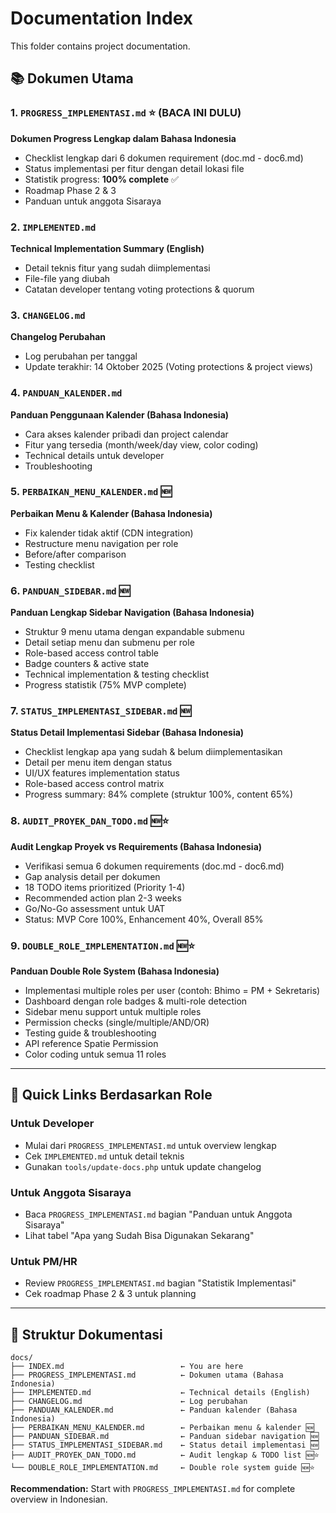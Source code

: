 # Documentation Index

This folder contains project documentation.

## 📚 Dokumen Utama

### 1. `PROGRESS_IMPLEMENTASI.md` ⭐ (BACA INI DULU)
**Dokumen Progress Lengkap dalam Bahasa Indonesia**
- Checklist lengkap dari 6 dokumen requirement (doc.md - doc6.md)
- Status implementasi per fitur dengan detail lokasi file
- Statistik progress: **100% complete** ✅
- Roadmap Phase 2 & 3
- Panduan untuk anggota Sisaraya

### 2. `IMPLEMENTED.md`
**Technical Implementation Summary (English)**
- Detail teknis fitur yang sudah diimplementasi
- File-file yang diubah
- Catatan developer tentang voting protections & quorum

### 3. `CHANGELOG.md`
**Changelog Perubahan**
- Log perubahan per tanggal
- Update terakhir: 14 Oktober 2025 (Voting protections & project views)

### 4. `PANDUAN_KALENDER.md`
**Panduan Penggunaan Kalender (Bahasa Indonesia)**
- Cara akses kalender pribadi dan project calendar
- Fitur yang tersedia (month/week/day view, color coding)
- Technical details untuk developer
- Troubleshooting

### 5. `PERBAIKAN_MENU_KALENDER.md` 🆕
**Perbaikan Menu & Kalender (Bahasa Indonesia)**
- Fix kalender tidak aktif (CDN integration)
- Restructure menu navigation per role
- Before/after comparison
- Testing checklist

### 6. `PANDUAN_SIDEBAR.md` 🆕
**Panduan Lengkap Sidebar Navigation (Bahasa Indonesia)**
- Struktur 9 menu utama dengan expandable submenu
- Detail setiap menu dan submenu per role
- Role-based access control table
- Badge counters & active state
- Technical implementation & testing checklist
- Progress statistik (75% MVP complete)

### 7. `STATUS_IMPLEMENTASI_SIDEBAR.md` 🆕
**Status Detail Implementasi Sidebar (Bahasa Indonesia)**
- Checklist lengkap apa yang sudah & belum diimplementasikan
- Detail per menu item dengan status
- UI/UX features implementation status
- Role-based access control matrix
- Progress summary: 84% complete (struktur 100%, content 65%)

### 8. `AUDIT_PROYEK_DAN_TODO.md` 🆕⭐
**Audit Lengkap Proyek vs Requirements (Bahasa Indonesia)**
- Verifikasi semua 6 dokumen requirements (doc.md - doc6.md)
- Gap analysis detail per dokumen
- 18 TODO items prioritized (Priority 1-4)
- Recommended action plan 2-3 weeks
- Go/No-Go assessment untuk UAT
- Status: MVP Core 100%, Enhancement 40%, Overall 85%

### 9. `DOUBLE_ROLE_IMPLEMENTATION.md` 🆕⭐
**Panduan Double Role System (Bahasa Indonesia)**
- Implementasi multiple roles per user (contoh: Bhimo = PM + Sekretaris)
- Dashboard dengan role badges & multi-role detection
- Sidebar menu support untuk multiple roles
- Permission checks (single/multiple/AND/OR)
- Testing guide & troubleshooting
- API reference Spatie Permission
- Color coding untuk semua 11 roles

---

## 🎯 Quick Links Berdasarkan Role

### Untuk Developer
- Mulai dari `PROGRESS_IMPLEMENTASI.md` untuk overview lengkap
- Cek `IMPLEMENTED.md` untuk detail teknis
- Gunakan `tools/update-docs.php` untuk update changelog

### Untuk Anggota Sisaraya
- Baca `PROGRESS_IMPLEMENTASI.md` bagian "Panduan untuk Anggota Sisaraya"
- Lihat tabel "Apa yang Sudah Bisa Digunakan Sekarang"

### Untuk PM/HR
- Review `PROGRESS_IMPLEMENTASI.md` bagian "Statistik Implementasi"
- Cek roadmap Phase 2 & 3 untuk planning

---

## 📁 Struktur Dokumentasi

```
docs/
├── INDEX.md                          ← You are here
├── PROGRESS_IMPLEMENTASI.md          ← Dokumen utama (Bahasa Indonesia)
├── IMPLEMENTED.md                    ← Technical details (English)
├── CHANGELOG.md                      ← Log perubahan
├── PANDUAN_KALENDER.md               ← Panduan kalender (Bahasa Indonesia)
├── PERBAIKAN_MENU_KALENDER.md        ← Perbaikan menu & kalender 🆕
├── PANDUAN_SIDEBAR.md                ← Panduan sidebar navigation 🆕
├── STATUS_IMPLEMENTASI_SIDEBAR.md    ← Status detail implementasi 🆕
├── AUDIT_PROYEK_DAN_TODO.md          ← Audit lengkap & TODO list 🆕⭐
└── DOUBLE_ROLE_IMPLEMENTATION.md     ← Double role system guide 🆕⭐
```

**Recommendation:** Start with `PROGRESS_IMPLEMENTASI.md` for complete overview in Indonesian.
